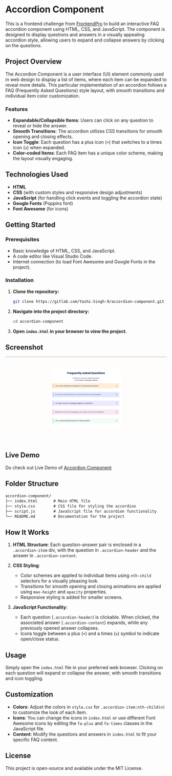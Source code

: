 # Accordion Component

This is a frontend challenge from [FrontendPro](https://www.frontendpro.dev) to build an interactive FAQ accordion component using HTML, CSS, and JavaScript. The component is designed to display questions and answers in a visually appealing accordion style, allowing users to expand and collapse answers by clicking on the questions.

## Project Overview

The Accordion Component is a user interface (UI) element commonly used in web design to display a list of items, where each item can be expanded to reveal more details. This particular implementation of an accordion follows a FAQ (Frequently Asked Questions) style layout, with smooth transitions and individual item color customization.

### Features
- **Expandable/Collapsible Items**: Users can click on any question to reveal or hide the answer.
- **Smooth Transitions**: The accordion utilizes CSS transitions for smooth opening and closing effects.
- **Icon Toggle**: Each question has a plus icon (`+`) that switches to a times icon (`x`) when expanded.
- **Color-coded Items**: Each FAQ item has a unique color scheme, making the layout visually engaging.

## Technologies Used
- **HTML**
- **CSS** (with custom styles and responsive design adjustments)
- **JavaScript** (for handling click events and toggling the accordion state)
- **Google Fonts** (Poppins font)
- **Font Awesome** (for icons)

## Getting Started

### Prerequisites
- Basic knowledge of HTML, CSS, and JavaScript.
- A code editor like Visual Studio Code.
- Internet connection (to load Font Awesome and Google Fonts in the project).

### Installation

1. **Clone the repository:**
   ```bash
   git clone https://gitlab.com/Yashi-Singh-9/accordion-component.git
   ```

2. **Navigate into the project directory:**
   ```bash
   cd accordion-component
   ```

3. **Open `index.html` in your browser to view the project.**

## Screenshot

![Accordion Component Screenshot](image.png)

## Live Demo 

Do check out Live Demo of [Accordion Component](https://accordion-component-frontendpro.netlify.app)

## Folder Structure

```
accordion-component/
├── index.html       # Main HTML file
├── style.css        # CSS file for styling the accordion
├── script.js        # JavaScript file for accordion functionality
└── README.md        # Documentation for the project
```

## How It Works

1. **HTML Structure**: 
   Each question-answer pair is enclosed in a `.accordion-item` div, with the question in `.accordion-header` and the answer in `.accordion-content`.

2. **CSS Styling**:
   - Color schemes are applied to individual items using `nth-child` selectors for a visually pleasing look.
   - Transitions for smooth opening and closing animations are applied using `max-height` and `opacity` properties.
   - Responsive styling is added for smaller screens.

3. **JavaScript Functionality**:
   - Each question (`.accordion-header`) is clickable. When clicked, the associated answer (`.accordion-content`) expands, while any previously opened answer collapses.
   - Icons toggle between a plus (`+`) and a times (`x`) symbol to indicate open/close status.

## Usage

Simply open the `index.html` file in your preferred web browser. Clicking on each question will expand or collapse the answer, with smooth transitions and icon toggling.

## Customization

- **Colors**: Adjust the colors in `style.css` for `.accordion-item:nth-child(n)` to customize the look of each item.
- **Icons**: You can change the icons in `index.html` or use different Font Awesome icons by editing the `fa-plus` and `fa-times` classes in the JavaScript file.
- **Content**: Modify the questions and answers in `index.html` to fit your specific FAQ content.



## License
This project is open-source and available under the MIT License.
